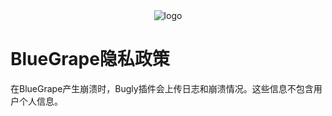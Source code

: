 <div align="center"><img src="https://gitee.com/cyrxdzj/BlueGrape/raw/master/icon/logo.png" alt="logo"></div>

# BlueGrape隐私政策

在BlueGrape产生崩溃时，Bugly插件会上传日志和崩溃情况。这些信息不包含用户个人信息。